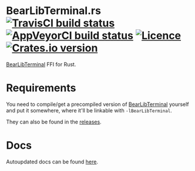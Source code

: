 # BearLibTerminal.rs [![TravisCI build status](https://travis-ci.org/nabijaczleweli/BearLibTerminal.rs.svg?branch=master)](https://travis-ci.org/nabijaczleweli/BearLibTerminal.rs) [![AppVeyorCI build status](https://ci.appveyor.com/api/projects/status/33799jdins9rctlo/branch/master?svg=true)](https://ci.appveyor.com/project/nabijaczleweli/bearlibterminal-rs/branch/master) [![Licence](https://img.shields.io/badge/license-MIT-blue.svg?style=flat)](LICENSE) [![Crates.io version](https://meritbadge.herokuapp.com/bear-lib-terminal)](https://crates.io/crates/bear-lib-terminal)
[BearLibTerminal](https://bitbucket.org/cfyzium/bearlibterminal) FFI for Rust.

# Requirements
You need to compile/get a precompiled version of [BearLibTerminal](https://bitbucket.org/cfyzium/bearlibterminal) yourself and put it somewhere, where it'll be linkable with `-lBearLibTerminal`.

They can also be found in the [releases](https://github.com/nabijaczleweli/BearLibTerminal.rs/releases).

# Docs
Autoupdated docs can be found [here](https://rawcdn.githack.com/nabijaczleweli/BearLibTerminal.rs/doc/bear_lib_terminal/index.html).
